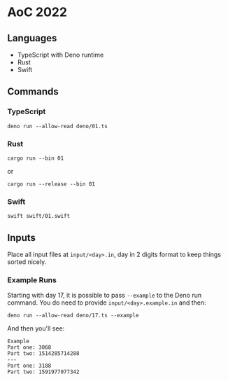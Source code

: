 # AoC 2022

## Languages

- TypeScript with Deno runtime
- Rust
- Swift

## Commands

### TypeScript

```shell
deno run --allow-read deno/01.ts
```

### Rust

```shell
cargo run --bin 01
```

or

```shell
cargo run --release --bin 01
```

### Swift

```shell
swift swift/01.swift
```

## Inputs

Place all input files at `input/<day>.in`, day in 2 digits format to keep things sorted nicely.

### Example Runs

Starting with day 17, it is possible to pass `--example` to the Deno run command. You do need to provide `input/<day>.example.in` and then:

```shell
deno run --allow-read deno/17.ts --example
```

And then you'll see:

```console
Example
Part one: 3068
Part two: 1514285714288
---
Part one: 3188
Part two: 1591977077342
```